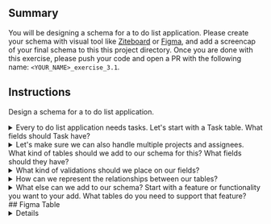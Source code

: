 ## Summary
You will be designing a schema for a to do list application. Please create your schema with visual tool like [Ziteboard](ziteboard.com) or [Figma](https://www.figma.com/login), and add a screencap of your final schema to this this project directory. Once you are done with this exercise, please push your code and open a PR with the following name: `<YOUR_NAME>_exercise_3.1`.

## Instructions
Design a schema for a to do list application.

<details>
<summary>Every to do list application needs tasks. Let's start with a Task table. What fields should Task have?</summary>

- Primary Key
- Name
- Description
- Priority
- Due Date
- Completed

</details>


<details>
<summary>Let's make sure we can also handle multiple projects and assignees. What kind of tables should we add to our schema for this? What fields should they have?</summary>

Project
- Primary Key
- Name
- Description

User
- Name
- Email

</details>

<details>
<summary>What kind of validations should we place on our fields?</summary>

- Task - Due Dates cannot be before today
- Task - Priority must be a number between 1 and 5
- Task - Completed should be a boolean.

</details>

<details>
<summary>How can we represent the relationships between our tables?</summary>

- Projects and Tasks may be one-to-many or many-to-many
- Users and Tasks can be one-to-many or many-to-many

</details>

<details>
<summary>What else can we add to our schema? Start with a feature or functionality you want to your add. What tables do you need to support that feature?</summary>

- How might we represent sub tasks?
- How might we represent teams?

</details>
## Figma Table
<details>
Link: https://www.figma.com/file/7XtUvLo7mnxV4yNYoPyPOC/Exercise-3.1?node-id=0%3A1
<details>
